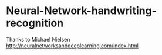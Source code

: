 # Neural-Network-handwriting-recognition
Thanks to Michael Nielsen http://neuralnetworksanddeeplearning.com/index.html
